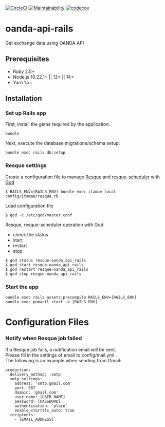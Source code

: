 [![CircleCI](https://circleci.com/gh/mishina2228/oanda-api-rails.svg?style=svg)](https://circleci.com/gh/mishina2228/oanda-api-rails)
[![Maintainability](https://api.codeclimate.com/v1/badges/b6b9044754816afc195c/maintainability)](https://codeclimate.com/github/mishina2228/oanda-api-rails/maintainability)
[![codecov](https://codecov.io/gh/mishina2228/oanda-api-rails/branch/master/graph/badge.svg)](https://codecov.io/gh/mishina2228/oanda-api-rails)

# oanda-api-rails

Get exchange data using OANDA API

## Prerequisites

- Ruby 2.5+
- Node.js 10.22.1+ || 12+ || 14+
- Yarn 1.x+

## Installation

### Set up Rails app

First, install the gems required by the application:
```
bundle
```
Next, execute the database migrations/schema setup:
```
bundle exec rails db:setup
```

### Resque settings

Create a configuration file to manage [Resque](https://github.com/resque/resque) and [resque-scheduler](https://github.com/resque/resque-scheduler) with [God](http://godrb.com/)
```
$ RAILS_ENV=[RAILS_ENV] bundle exec itamae local config/itamae/resque.rb
```

Load configuration file
```
$ god -c /etc/god/master.conf
```

Resque, resque-scheduler operation with God
* check the status
* start
* restart
* stop
```
$ god status resque-oanda_api_rails
$ god start resque-oanda_api_rails
$ god restart resque-oanda_api_rails
$ god stop resque-oanda_api_rails
```

### Start the app

```
bundle exec rails assets:precompile RAILS_ENV=[RAILS_ENV]
bundle exec pumactl start -e [RAILS_ENV]
```

# Configuration Files

### Notify when Resque job failed

If a Resque job fails, a notification email will be sent.  
Please fill in the settings of email to config/mail.yml .  
The following is an example when sending from Gmail:

```
production:
  delivery_method: :smtp
  smtp_settings:
    address: 'smtp.gmail.com'
    port: 587
    domain: 'gmail.com'
    user_name: [USER_NAME]
    password: [PASSWORD]
    authentication: 'plain'
    enable_starttls_auto: true
  recipients:
    - [EMAIL_ADDRESS]
```
